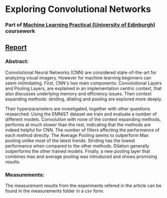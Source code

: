 # Exploring Convolutional Networks
### Part of [Machine Learning Practical (University of Edinburgh)](https://www.inf.ed.ac.uk/teaching/courses/mlp/) coursework

## [**Report**](https://github.com/iamstelios/Exploring-Convolutional-Neural-Networks/blob/master/Exploring%20Convolutional%20Networks.pdf)

### **Abstract:**

Convolutional Neural Networks (CNN) are considered state-of-the-art for analyzing visual imagery. However for machine learning beginners can seem intimidating. First, CNN's two main components: Convolutional Layers and Pooling Layers, are explained in an implementation centric context, that also discusses underlying memory and efficiency issues. Then context expanding methods: striding, dilating and pooling are explored more deeply.

Their hyperparameters are investigated, together with other questions researched. Using the EMNIST dataset we train and evaluate a number of different models. Convolution with none of the context expanding methods, performs at much slower than the rest, indicating that the methods are indeed helpful for CNN. The number of filters affecting the performance of each method directly. The Average Pooling seems to outperform Max pooling unlike most of the latest trends. Striding has the lowest performance when compared to the other methods. Dilation generally outperforms the other trained models. Finally, a new pooling layer that combines max and average pooling was introduced and shows promising results.

### **Measurements:**
The measurement results from the experiments refered in the article can be found in the measurements folder in a *csv* form.